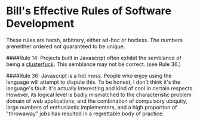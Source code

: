 # Bill's Effective Rules of Software Development

These rules are harsh, arbitrary, either ad-hoc or hocless. The numbers areneither ordered not guaranteed to be unique.

####Rule 14:
Projects built in Javascript often exhibit the semblance of being a [clusterfuck](http://en.wiktionary.org/wiki/clusterfuck). This semblance may not be correct. (see Rule 36.)

####Rule 36:
Javascript is a hot mess. People who enjoy using the language will attempt to dispute this. To be honest, I don't think it's the language's fault: it's actually interesting and kind of cool in certain respects. However, its logical level is badly mismatched to the characteristic problem domain of web applications; and the combination of compulsory ubiquity, large numbers of enthusiastic implementers, and a high proportion of "throwaway" jobs has resulted in a regrettable body of practice.
